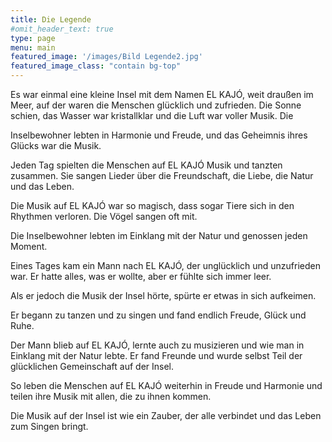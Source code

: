 ```yaml
---
title: Die Legende
#omit_header_text: true
type: page
menu: main
featured_image: '/images/Bild Legende2.jpg'
featured_image_class: "contain bg-top"
---
```


Es war einmal eine kleine Insel mit dem Namen EL KAJÓ, weit draußen im Meer, auf der waren die Menschen glücklich und zufrieden. Die Sonne schien, das Wasser war kristallklar und die Luft war voller Musik. Die 

Inselbewohner lebten in Harmonie und Freude, und das Geheimnis ihres Glücks war die Musik.

Jeden Tag spielten die Menschen auf EL KAJÓ Musik und tanzten zusammen. Sie sangen Lieder über die Freundschaft, die Liebe, die Natur und das Leben. 

Die Musik auf EL KAJÓ war so magisch, dass sogar Tiere sich in den Rhythmen verloren. Die Vögel sangen oft mit. 

Die Inselbewohner lebten im Einklang mit der Natur und genossen jeden Moment.

Eines Tages kam ein Mann nach EL KAJÓ, der unglücklich und unzufrieden war. Er hatte alles, was er wollte, aber er fühlte sich immer leer. 

Als er jedoch die Musik der Insel hörte, spürte er etwas in sich aufkeimen.

Er begann zu tanzen und zu singen und fand endlich Freude, Glück und Ruhe.

Der Mann blieb auf EL KAJÓ, lernte auch zu musizieren und wie man in Einklang mit der Natur lebte. Er fand Freunde und wurde selbst Teil der glücklichen Gemeinschaft auf der Insel.

So leben die Menschen auf EL KAJÓ weiterhin in Freude und Harmonie und teilen ihre Musik mit allen, die zu ihnen kommen. 

Die Musik auf der Insel ist wie ein Zauber, der alle verbindet und das Leben zum Singen bringt.
